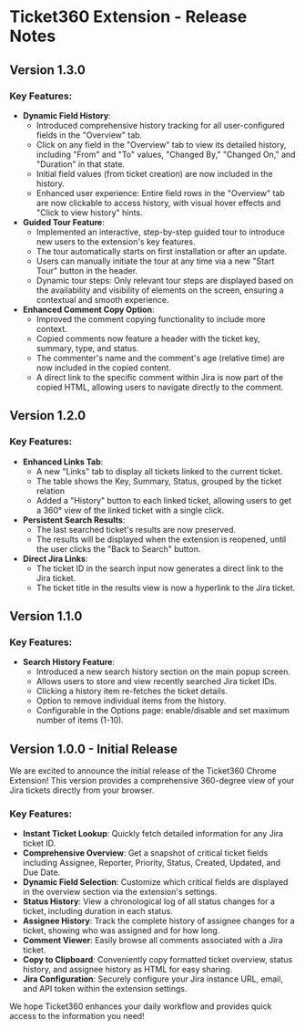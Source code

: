 # Ticket360 Extension - Release Notes

## Version 1.3.0

### Key Features:
*   **Dynamic Field History**:
    *   Introduced comprehensive history tracking for all user-configured fields in the "Overview" tab.
    *   Click on any field in the "Overview" tab to view its detailed history, including "From" and "To" values, "Changed By," "Changed On," and "Duration" in that state.
    *   Initial field values (from ticket creation) are now included in the history.
    *   Enhanced user experience: Entire field rows in the "Overview" tab are now clickable to access history, with visual hover effects and "Click to view history" hints.
*   **Guided Tour Feature**:
    *   Implemented an interactive, step-by-step guided tour to introduce new users to the extension's key features.
    *   The tour automatically starts on first installation or after an update.
    *   Users can manually initiate the tour at any time via a new "Start Tour" button in the header.
    *   Dynamic tour steps: Only relevant tour steps are displayed based on the availability and visibility of elements on the screen, ensuring a contextual and smooth experience.
*   **Enhanced Comment Copy Option**:
    *   Improved the comment copying functionality to include more context.
    *   Copied comments now feature a header with the ticket key, summary, type, and status.
    *   The commenter's name and the comment's age (relative time) are now included in the copied content.
    *   A direct link to the specific comment within Jira is now part of the copied HTML, allowing users to navigate directly to the comment.

## Version 1.2.0

### Key Features:
*   **Enhanced Links Tab**: 
    *   A new "Links" tab to display all tickets linked to the current ticket.
    *   The table shows the Key, Summary, Status, grouped by the ticket relation
    *   Added a "History" button to each linked ticket, allowing users to get a 360° view of the linked ticket with a single click.
*   **Persistent Search Results**:
    *   The last searched ticket's results are now preserved.
    *   The results will be displayed when the extension is reopened, until the user clicks the "Back to Search" button.
*   **Direct Jira Links**:
    *   The ticket ID in the search input now generates a direct link to the Jira ticket.
    *   The ticket title in the results view is now a hyperlink to the Jira ticket.
    
## Version 1.1.0

### Key Features:
*   **Search History Feature**:
    *   Introduced a new search history section on the main popup screen.
    *   Allows users to store and view recently searched Jira ticket IDs.
    *   Clicking a history item re-fetches the ticket details.
    *   Option to remove individual items from the history.
    *   Configurable in the Options page: enable/disable and set maximum number of items (1-10).

## Version 1.0.0 - Initial Release

We are excited to announce the initial release of the Ticket360 Chrome Extension! This version provides a comprehensive 360-degree view of your Jira tickets directly from your browser.

### Key Features:

*   **Instant Ticket Lookup**: Quickly fetch detailed information for any Jira ticket ID.
*   **Comprehensive Overview**: Get a snapshot of critical ticket fields including Assignee, Reporter, Priority, Status, Created, Updated, and Due Date.
*   **Dynamic Field Selection**: Customize which critical fields are displayed in the overview section via the extension's settings.
*   **Status History**: View a chronological log of all status changes for a ticket, including duration in each status.
*   **Assignee History**: Track the complete history of assignee changes for a ticket, showing who was assigned and for how long.
*   **Comment Viewer**: Easily browse all comments associated with a Jira ticket.
*   **Copy to Clipboard**: Conveniently copy formatted ticket overview, status history, and assignee history as HTML for easy sharing.
*   **Jira Configuration**: Securely configure your Jira instance URL, email, and API token within the extension settings.

We hope Ticket360 enhances your daily workflow and provides quick access to the information you need!
